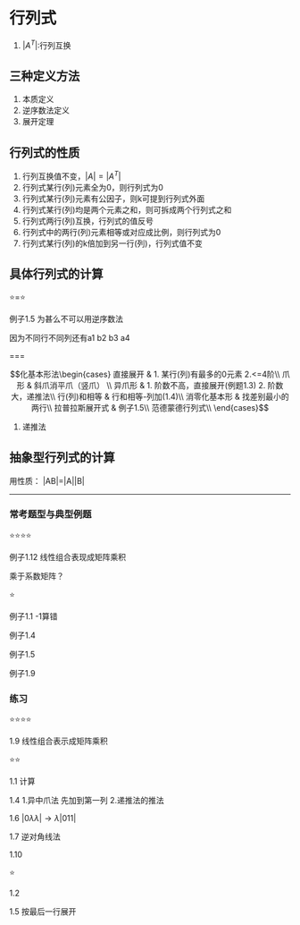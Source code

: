 # 行列式

1. $|A^T|$:行列互换

## 三种定义方法

1. 本质定义
2. 逆序数法定义
3. 展开定理

## 行列式的性质

1. 行列互换值不变，$|A| = |A^T|$
2. 行列式某行(列)元素全为0，则行列式为0
3. 行列式某行(列)元素有公因子，则k可提到行列式外面
4. 行列式某行(列)均是两个元素之和，则可拆成两个行列式之和
5. 行列式两行(列)互换，行列式的值反号
6. 行列式中的两行(列)元素相等或对应成比例，则行列式为0
7. 行列式某行(列)的k倍加到另一行(列)，行列式值不变

## 具体行列式的计算

⭐=⭐

例子1.5 为甚么不可以用逆序数法

因为不同行不同列还有a1 b2 b3 a4

===

$$化基本形法\begin{cases}
直接展开 & 1. 某行(列)有最多的0元素 2.<=4阶\\
爪形 & 斜爪消平爪（竖爪） \\
异爪形 & 1. 阶数不高，直接展开(例题1.3) 2. 阶数大，递推法\\
行(列)和相等 & 行和相等-列加(1.4)\\
消零化基本形 & 找差别最小的两行\\
拉普拉斯展开式 & 例子1.5\\
范德蒙德行列式\\
\end{cases}$$

1. 递推法

## 抽象型行列式的计算

用性质： |AB|=|A||B|

---

### 常考题型与典型例题

⭐⭐⭐⭐

例子1.12 线性组合表现成矩阵乘积

乘于系数矩阵？

⭐

例子1.1 -1算错

例子1.4

例子1.5

例子1.9

### 练习

⭐⭐⭐⭐

1.9 线性组合表示成矩阵乘积

⭐⭐

1.1 计算

1.4 1.异中爪法 先加到第一列 2.递推法的推法

1.6 $|0 \lambda \lambda| \to \lambda|0 1 1|$

1.7 逆对角线法

1.10

⭐

1.2

1.5 按最后一行展开
